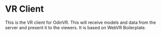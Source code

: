 # VR Client
This is the VR client for OdinVR. This will receive models and data from the server and present it to the viewers. It is based on WebVR Boilerplate.
